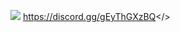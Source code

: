 ![](https://cdn.discordapp.com/attachments/1127744068693282877/1129862774374269020/MOTD-MORDHAU.png)
                                                                                <a id="DISCORD">https://discord.gg/gEyThGXzBQ</>
